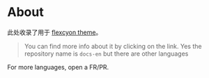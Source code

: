 # About

此处收录了用于
[flexcyon theme](https://github.com/bladeacer/flexcyon)。
> You can find more info about it by clicking on the link.
> Yes the repository name is `docs-en` but there are other languages

For more languages, open a FR/PR.
